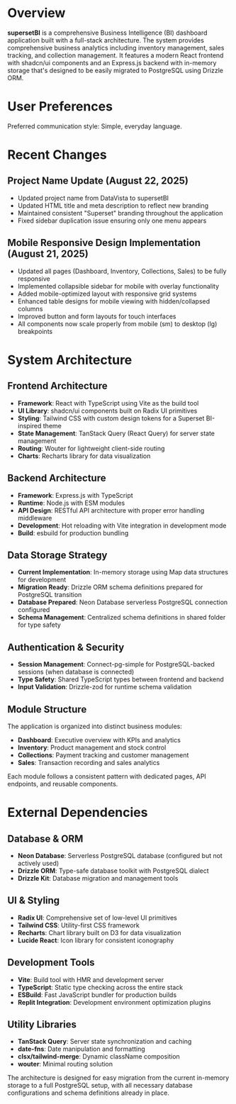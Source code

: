 # Overview

**supersetBI** is a comprehensive Business Intelligence (BI) dashboard application built with a full-stack architecture. The system provides comprehensive business analytics including inventory management, sales tracking, and collection management. It features a modern React frontend with shadcn/ui components and an Express.js backend with in-memory storage that's designed to be easily migrated to PostgreSQL using Drizzle ORM.

# User Preferences

Preferred communication style: Simple, everyday language.

# Recent Changes

## Project Name Update (August 22, 2025)
- Updated project name from DataVista to supersetBI
- Updated HTML title and meta description to reflect new branding
- Maintained consistent "Superset" branding throughout the application
- Fixed sidebar duplication issue ensuring only one menu appears

## Mobile Responsive Design Implementation (August 21, 2025)
- Updated all pages (Dashboard, Inventory, Collections, Sales) to be fully responsive
- Implemented collapsible sidebar for mobile with overlay functionality
- Added mobile-optimized layout with responsive grid systems
- Enhanced table designs for mobile viewing with hidden/collapsed columns
- Improved button and form layouts for touch interfaces
- All components now scale properly from mobile (sm) to desktop (lg) breakpoints

# System Architecture

## Frontend Architecture
- **Framework**: React with TypeScript using Vite as the build tool
- **UI Library**: shadcn/ui components built on Radix UI primitives
- **Styling**: Tailwind CSS with custom design tokens for a Superset BI-inspired theme
- **State Management**: TanStack Query (React Query) for server state management
- **Routing**: Wouter for lightweight client-side routing
- **Charts**: Recharts library for data visualization

## Backend Architecture
- **Framework**: Express.js with TypeScript
- **Runtime**: Node.js with ESM modules
- **API Design**: RESTful API architecture with proper error handling middleware
- **Development**: Hot reloading with Vite integration in development mode
- **Build**: esbuild for production bundling

## Data Storage Strategy
- **Current Implementation**: In-memory storage using Map data structures for development
- **Migration Ready**: Drizzle ORM schema definitions prepared for PostgreSQL transition
- **Database Prepared**: Neon Database serverless PostgreSQL connection configured
- **Schema Management**: Centralized schema definitions in shared folder for type safety

## Authentication & Security
- **Session Management**: Connect-pg-simple for PostgreSQL-backed sessions (when database is connected)
- **Type Safety**: Shared TypeScript types between frontend and backend
- **Input Validation**: Drizzle-zod for runtime schema validation

## Module Structure
The application is organized into distinct business modules:
- **Dashboard**: Executive overview with KPIs and analytics
- **Inventory**: Product management and stock control
- **Collections**: Payment tracking and customer management
- **Sales**: Transaction recording and sales analytics

Each module follows a consistent pattern with dedicated pages, API endpoints, and reusable components.

# External Dependencies

## Database & ORM
- **Neon Database**: Serverless PostgreSQL database (configured but not actively used)
- **Drizzle ORM**: Type-safe database toolkit with PostgreSQL dialect
- **Drizzle Kit**: Database migration and management tools

## UI & Styling
- **Radix UI**: Comprehensive set of low-level UI primitives
- **Tailwind CSS**: Utility-first CSS framework
- **Recharts**: Chart library built on D3 for data visualization
- **Lucide React**: Icon library for consistent iconography

## Development Tools
- **Vite**: Build tool with HMR and development server
- **TypeScript**: Static type checking across the entire stack
- **ESBuild**: Fast JavaScript bundler for production builds
- **Replit Integration**: Development environment optimization plugins

## Utility Libraries
- **TanStack Query**: Server state synchronization and caching
- **date-fns**: Date manipulation and formatting
- **clsx/tailwind-merge**: Dynamic className composition
- **wouter**: Minimal routing solution

The architecture is designed for easy migration from the current in-memory storage to a full PostgreSQL setup, with all necessary database configurations and schema definitions already in place.